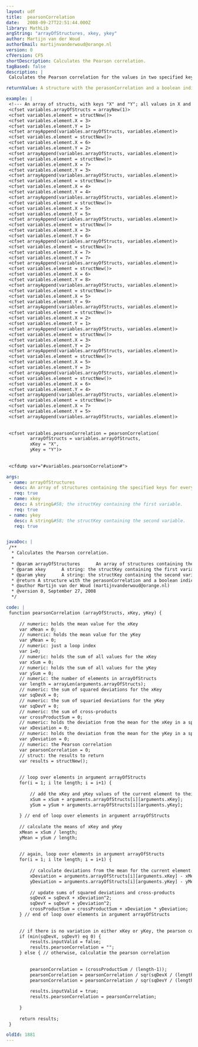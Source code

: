 ```yaml
---
layout: udf
title:  pearsonCorrelation
date:   2008-09-27T22:51:44.000Z
library: MathLib
argString: "arrayOfStructures, xkey, ykey"
author: Martijn van der Woud
authorEmail: martijnvanderwoud@orange.nl
version: 0
cfVersion: CF5
shortDescription: Calculates the Pearson correlation.
tagBased: false
description: |
 Calculates the Pearson correlation for the values in two specified keys in an array of structures.

returnValue: A structure with the perasonCorrelation and a boolean indicating if the input was valid.

example: |
 <!--- An array of structs, with keys "X" and "Y"; all values in X and Y are numeric--->
 <cfset variables.arrayOfStructs = arrayNew(1)>
 <cfset variables.element = structNew()>
 <cfset variables.element.X = 3>
 <cfset variables.element.Y = 1> 
 <cfset arrayAppend(variables.arrayOfStructs, variables.element)>
 <cfset variables.element = structNew()>
 <cfset variables.element.X = 6>
 <cfset variables.element.Y = 2> 
 <cfset arrayAppend(variables.arrayOfStructs, variables.element)>
 <cfset variables.element = structNew()>
 <cfset variables.element.X = 7>
 <cfset variables.element.Y = 3> 
 <cfset arrayAppend(variables.arrayOfStructs, variables.element)>
 <cfset variables.element = structNew()>
 <cfset variables.element.X = 4>
 <cfset variables.element.Y = 4> 
 <cfset arrayAppend(variables.arrayOfStructs, variables.element)>
 <cfset variables.element = structNew()>
 <cfset variables.element.X = 5>
 <cfset variables.element.Y = 5> 
 <cfset arrayAppend(variables.arrayOfStructs, variables.element)>
 <cfset variables.element = structNew()>
 <cfset variables.element.X = 3>
 <cfset variables.element.Y = 6> 
 <cfset arrayAppend(variables.arrayOfStructs, variables.element)>
 <cfset variables.element = structNew()>
 <cfset variables.element.X = 7>
 <cfset variables.element.Y = 7> 
 <cfset arrayAppend(variables.arrayOfStructs, variables.element)>
 <cfset variables.element = structNew()>
 <cfset variables.element.X = 6>
 <cfset variables.element.Y = 8> 
 <cfset arrayAppend(variables.arrayOfStructs, variables.element)>
 <cfset variables.element = structNew()>
 <cfset variables.element.X = 5>
 <cfset variables.element.Y = 9> 
 <cfset arrayAppend(variables.arrayOfStructs, variables.element)>
 <cfset variables.element = structNew()>
 <cfset variables.element.X = 2>
 <cfset variables.element.Y = 1> 
 <cfset arrayAppend(variables.arrayOfStructs, variables.element)>
 <cfset variables.element = structNew()>
 <cfset variables.element.X = 3>
 <cfset variables.element.Y = 2> 
 <cfset arrayAppend(variables.arrayOfStructs, variables.element)>
 <cfset variables.element = structNew()>
 <cfset variables.element.X = 5>
 <cfset variables.element.Y = 3> 
 <cfset arrayAppend(variables.arrayOfStructs, variables.element)>
 <cfset variables.element = structNew()>
 <cfset variables.element.X = 6>
 <cfset variables.element.Y = 4> 
 <cfset arrayAppend(variables.arrayOfStructs, variables.element)>
 <cfset variables.element = structNew()>
 <cfset variables.element.X = 7>
 <cfset variables.element.Y = 5> 
 <cfset arrayAppend(variables.arrayOfStructs, variables.element)>
 
 
 <cfset variables.pearsonCorrelation = pearsonCorrelation(
         arrayOfStructs = variables.arrayOfStructs, 
         xKey = "X", 
         yKey = "Y")>
 
 
 <cfdump var="#variables.pearsonCorrelation#">

args:
 - name: arrayOfStructures
   desc: An array of structures containing the specified keys for every element.
   req: true
 - name: xkey
   desc: A string&#58; the structKey containing the first variable.
   req: true
 - name: ykey
   desc: A string&#58; the structKey containing the second variable.
   req: true


javaDoc: |
 /**
  * Calculates the Pearson correlation.
  * 
  * @param arrayOfStructures      An array of structures containing the specified keys for every element. (Required)
  * @param xkey      A string: the structKey containing the first variable. (Required)
  * @param ykey      A string: the structKey containing the second variable. (Required)
  * @return A structure with the perasonCorrelation and a boolean indicating if the input was valid. 
  * @author Martijn van der Woud (martijnvanderwoud@orange.nl) 
  * @version 0, September 27, 2008 
  */

code: |
 function pearsonCorrelation (arrayOfStructs, xKey, yKey) {
     
     // numeric: holds the mean value for the xKey 
     var xMean = 0;
     // numercic: holds the mean value for the yKey
     var yMean = 0;
     // numeric: just a loop index
     var i=0;
     // numeric: holds the sum of all values for the xKey 
     var xSum = 0;
     // numeric: holds the sum of all values for the yKey 
     var ySum = 0;    
     // numeric: the number of elements in arrayOfStructs    
     var length = arrayLen(arguments.arrayOfStructs);
     // numeric: the sum of squared deviations for the xKey
     var sqDevX = 0;
     // numeric: the sum of squaried deviations for the yKey
     var sqDevY = 0;
     // numeric: the sum of cross-products
     var crossProductSum = 0;
     // numeric: holds the deviation from the mean for the xKey in a specific element
     var xDeviation = 0;
     // numeric: holds the deviation from the mean for the yKey in a specific element
     var yDeviation = 0;
     // numeric: the Pearson correlation
     var pearsonCorrelation = 0;
     // struct: the results to return
     var results = structNew();
     
             
     // loop over elements in argument arrayOfStructs
     for(i = 1; i lte length; i = i+1) {
     
         // add the xKey and yKey values of the current element to their corresponding sum variable
         xSum = xSum + arguments.arrayOfStructs[i][arguments.xKey];
         ySum = ySum + arguments.arrayOfStructs[i][arguments.yKey];
     
     } // end of loop over elements in argument arrayOfStructs
     
     // calculate the means of xKey and yKey
     xMean = xSum / length;
     yMean = ySum / length;
 
 
     // again, loop over elements in argument arrayOfStructs
     for(i = 1; i lte length; i = i+1) {
         
         // calculate deviations from the mean for the current element
         xDeviation = arguments.arrayOfStructs[i][arguments.xKey] - xMean;
         yDeviation = arguments.arrayOfStructs[i][arguments.yKey] - yMean;
         
         // update sums of squared deviations and cross-products
         sqDevX = sqDevX + xDeviation^2;
         sqDevY = sqDevY + yDeviation^2;            
         crossProductSum = crossProductSum + xDeviation * yDeviation;
     } // end of loop over elements in argument arrayOfStructs
 
     
     // if there is no variation in either xKey or yKey, the pearson correlation cannot be computed, so indicate an error
     if (min(sqDevX, sqDevY) eq 0) {
         results.inputValid = false;
         results.pearsonCorrelation = "";
     } else { // otherwise, calculatie the pearson correlation
 
         
         pearsonCorrelation = (crossProductSum / (length-1));
         pearsonCorrelation = pearsonCorrelation / sqr(sqDevX / (length-1));
         pearsonCorrelation = pearsonCorrelation / sqr(sqDevY / (length-1));
         
         results.inputValid = true;
         results.pearsonCorrelation = pearsonCorrelation;
     
     }
             
     return results;
 }

oldId: 1881
---
```


